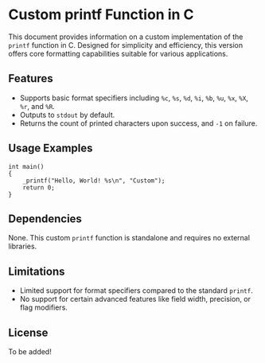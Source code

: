 # Custom printf Function in C
This document provides information on a custom implementation of the `printf` function in C. Designed for simplicity and efficiency, this version offers core formatting capabilities suitable for various applications.

## Features
- Supports basic format specifiers including `%c`, `%s`, `%d`, `%i`, `%b`, `%u`, `%x`, `%X`, `%r`, and `%R`.
- Outputs to `stdout` by default.
- Returns the count of printed characters upon success, and `-1` on failure.

## Usage Examples
```
int main()
{
    _printf("Hello, World! %s\n", "Custom");
    return 0;
}
```

## Dependencies
None. This custom `printf` function is standalone and requires no external libraries.

## Limitations
- Limited support for format specifiers compared to the standard `printf`.
- No support for certain advanced features like field width, precision, or flag modifiers.

## License
To be added!